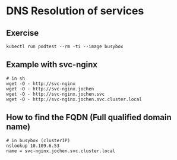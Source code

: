 # DNS Resolution of services 

## Exercise 

```
kubectl run podtest --rm -ti --image busybox
```

## Example with svc-nginx 

```
# in sh
wget -O - http://svc-nginx
wget -O - http://svc-nginx.jochen
wget -O - http://svc-nginx.jochen.svc
wget -O - http://svc-nginx.jochen.svc.cluster.local
```

## How to find the FQDN (Full qualified domain name) 

```
# in busybox (clusterIP)
nslookup 10.109.6.53
name = svc-nginx.jochen.svc.cluster.local
```
